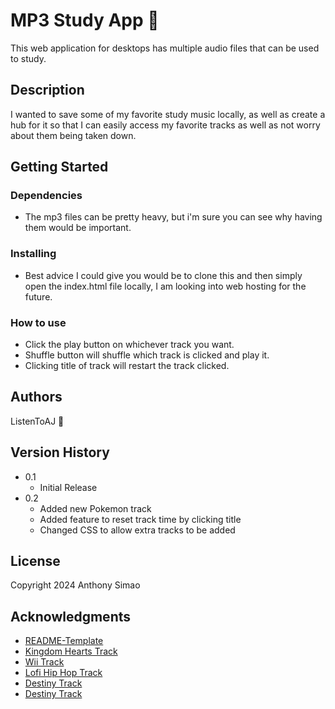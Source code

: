 # MP3 Study App :musical_keyboard:

This web application for desktops has multiple audio files that can be used to study.

## Description

I wanted to save some of my favorite study music locally, as well as create a hub for it so that I can easily access my favorite tracks as well as not worry about them being taken down.

## Getting Started

### Dependencies

* The mp3 files can be pretty heavy, but i'm sure you can see why having them would be important.

### Installing
  
* Best advice I could give you would be to clone this and then simply open the index.html file locally, I am looking into web hosting for the future.

### How to use

* Click the play button on whichever track you want.
* Shuffle button will shuffle which track is clicked and play it.
* Clicking title of track will restart the track clicked.

## Authors

ListenToAJ :key:

## Version History

* 0.1
    * Initial Release
* 0.2
    * Added new Pokemon track
    * Added feature to reset track time by clicking title
    * Changed CSS to allow extra tracks to be added

## License

Copyright 2024 Anthony Simao

## Acknowledgments

* [README-Template](https://gist.github.com/DomPizzie/7a5ff55ffa9081f2de27c315f5018afc)
* [Kingdom Hearts Track](https://www.youtube.com/watch?v=e7IdlPz5qL4&t=3720s)
* [Wii Track](https://www.youtube.com/watch?v=frIxIZyko80)
* [Lofi Hip Hop Track](https://www.youtube.com/watch?v=T7GvvbD6S2Y)
* [Destiny Track](https://youtu.be/v1w9XABjkLE?si=RRwTaEtKf5g1N9fk)
* [Destiny Track](https://www.youtube.com/watch?v=RuZyYAtNIoI)